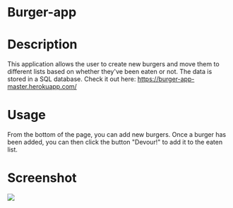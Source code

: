 # Burger-app
# Description  
This application allows the user to create new burgers and move them to different lists based on whether they've been eaten or not. The data is stored in a SQL database. Check it out here: https://burger-app-master.herokuapp.com/
# Usage  
From the bottom of the page, you can add new burgers. Once a burger has been added, you can then click the button "Devour!" to add it to the eaten list. 
# Screenshot
<img src="./Screen Shot 2020-05-11 at 11.17.52 AM 2 .png">
